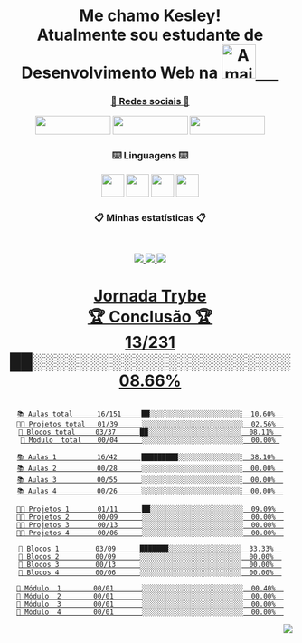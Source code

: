  <div align = "center">

# Me chamo Kesley!<br> Atualmente sou estudante de Desenvolvimento Web na <a href="https://www.betrybe.com/"><img height="60em" src="https://i.imgur.com/Yp2a7wO.gif" align="bottom"  title="A maior escola de programação do Brasil" align="bottom"/>⠀⠀
### :iphone: Redes sociais :iphone: 
  <a href= "https://www.linkedin.com/in/kesleymuniz/" target="_blank" rel="noopener"><img src="https://img.shields.io/badge/LinkedIn-0077B5?style=for-the-badge&logo=linkedin&logoColor=white" width="133px" height="33" /></a>
  <a href= "https://www.instagram.com/kgm.raw/" target="_black"><img src="https://img.shields.io/badge/Instagram-E4405F?style=for-the-badge&logo=instagram&logoColor=white" width="133px" height="33" target="_black"/></a>
  <a href= "mailto:contato.kgmstudios@hotmail.com?subject=Hello%20again" target="_black"><img src="https://img.shields.io/badge/Gmail-D14836?style=for-the-badge&logo=gmail&logoColor=white" width="133px" height="33" target="_black"/></a> 
 
 ### :keyboard: Linguagens :keyboard:
 
  <img src="https://cdn.jsdelivr.net/gh/devicons/devicon/icons/javascript/javascript-original.svg" width="px" height="40px"/> <img src="https://cdn.jsdelivr.net/gh/devicons/devicon/icons/css3/css3-original-wordmark.svg"  width="40px" height="40px"/> <img src="https://cdn.jsdelivr.net/gh/devicons/devicon/icons/html5/html5-original-wordmark.svg" width="40px" height="40px"/> <img src="https://cdn.jsdelivr.net/gh/devicons/devicon/icons/react/react-original-wordmark.svg" width="40px" height="40px"/>

 
 ### :clipboard: Minhas estatísticas :clipboard:
&nbsp;
<p align="center">
    <a href="https://github.com/KesleyMuniz/">
        <img src="https://github-readme-stats.vercel.app/api?username=KesleyMuniz&hide=issues,prs&count_private=true&show_owner=true&show_icons=true&bg_color=0d1117&title_color=ffffff&text_color=ffffff&icon_color=db1cff&hide_border=true/" />
    </a>
    <a href="https://github.com/KesleyMuniz/">
        <img src="https://github-readme-stats.vercel.app/api/top-langs/?username=KesleyMuniz&layout=compact&count_private=true&langs_count=8&card_width=445&bg_color=0d1117&title_color=ffffff&text_color=ffffff&icon_color=db1cff&hide_border=true/" />
    </a>
    <a href="https://github.com/KesleyMuniz/">
        <img src="https://github-readme-streak-stats.herokuapp.com?user=KesleyMuniz&hide_border=true&background=0D1117&currStreakLabel=FFFFFF&sideLabels=FFFFFF&currStreakNum=FFFFFF&dates=FFFFFF&sideNums=FFFFFF&fire=db1cff&ring=db1cff&stroke=FFFFFFFF)](https://git.io/streak-stats" />
    
</p>
 
# Jornada Trybe <br> 🏆 Conclusão 🏆 <br> 13/231    ██░░░░░░░░░░░░░░░░░░░░░░░  08.66%
 
 
 ```text
 
 📚 Aulas total      16/151     ██░░░░░░░░░░░░░░░░░░░░░░░  10.60%  
 👨‍💻 Projetos total   01/39      ░░░░░░░░░░░░░░░░░░░░░░░░░  02.56%  
 🧱 Blocos total     03/37      ██░░░░░░░░░░░░░░░░░░░░░░░  08.11%  
 🤖 Modulo  total    00/04      ░░░░░░░░░░░░░░░░░░░░░░░░░  00.00% 
 
 📚 Aulas 1          16/42      █████████░░░░░░░░░░░░░░░░  38.10%  
 📚 Aulas 2          00/28      ░░░░░░░░░░░░░░░░░░░░░░░░░  00.00%  
 📚 Aulas 3          00/55      ░░░░░░░░░░░░░░░░░░░░░░░░░  00.00%  
 📚 Aulas 4          00/26      ░░░░░░░░░░░░░░░░░░░░░░░░░  00.00%  
 
 👨‍💻 Projetos 1       01/11      ██░░░░░░░░░░░░░░░░░░░░░░░  09.09%  
 👨‍💻 Projetos 2       00/09      ░░░░░░░░░░░░░░░░░░░░░░░░░  00.00%  
 👨‍💻 Projetos 3       00/13      ░░░░░░░░░░░░░░░░░░░░░░░░░  00.00%  
 👨‍💻 Projetos 4       00/06      ░░░░░░░░░░░░░░░░░░░░░░░░░  00.00%  
 
 🧱 Blocos 1         03/09      ███████░░░░░░░░░░░░░░░░░░  33.33%  
 🧱 Blocos 2         00/09      ░░░░░░░░░░░░░░░░░░░░░░░░░  00.00%  
 🧱 Blocos 3         00/13      ░░░░░░░░░░░░░░░░░░░░░░░░░  00.00%  
 🧱 Blocos 4         00/06      ░░░░░░░░░░░░░░░░░░░░░░░░░  00.00%  
 
 🤖 Módulo  1        00/01       ░░░░░░░░░░░░░░░░░░░░░░░░░  00.40%  
 🤖 Módulo  2        00/01       ░░░░░░░░░░░░░░░░░░░░░░░░░  00.00%  
 🤖 Módulo  3        00/01       ░░░░░░░░░░░░░░░░░░░░░░░░░  00.00%  
 🤖 Módulo  4        00/01       ░░░░░░░░░░░░░░░░░░░░░░░░░  00.00%  
 ```

<img style="float: right;" src="http://www.fullsite.com.br/images/construc.gif">
 
 </div>





